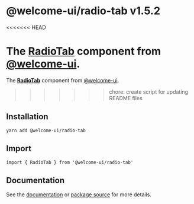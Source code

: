 # @welcome-ui/radio-tab v1.5.2
<<<<<<< HEAD

The [RadioTab](http://welcome-ui.com/fields/radio-tab) component from [@welcome-ui](http://welcome-ui.com).
=======
  
The **[RadioTab](http://welcome-ui.com/fields/radio-tab)** component from [@welcome-ui](http://welcome-ui.com).
>>>>>>> chore: create script for updating README files

## Installation

    yarn add @welcome-ui/radio-tab

## Import

    import { RadioTab } from '@welcome-ui/radio-tab'

## Documentation

See the [documentation](http://welcome-ui.com/fields/radio-tab) or [package source](https://github.com/WTTJ/welcome-ui/tree/v1.5.2/packages/RadioTab) for more details.
